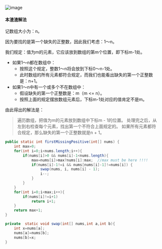 ![image](http://ww4.sinaimg.cn/large/005CRBrHgw1f8srt0e9yyj30dk04v749.jpg)

#### 本渣渣解法
记数组大小为：n。

因为要找的是第一个缺失的正整数，因此我们考虑：1～n。

我们规定：值为m的元素，它应该放到数组的第m个位置，即下标m-1处。

- 如果1～n都在数组中：
    - 按照这个规定，整数1～n将会放到下标0～n-1处。
    - 此时数组的所有元素都符合规定，而我们也能看出缺失的第一个正整数是：n+1。
- 如果1～n中有一个或多个不在数组中：
    - 假设缺失的第一个正整数是：m（m <= n）。
    - 按照上面的规定摆放数组元素后，下标m-1处对应的值肯定不是m。
    
由此得出的解法是：

>遍历数组，把值为m的元素放到数组中下标m - 1的位置。
>处理完之后，从左到右检查每个元素，找出第一个不符合上面规定的。
>如果所有元素都符合规定，那么缺失的第一个正整数就是n + 1。

```Java
public static int firstMissingPositive(int[] nums) {
    int max=0;
    for(int i=0;i<nums.length;i++){
        if(nums[i]>0 && nums[i]-1<nums.length){
            max=nums[i]>max?nums[i]:max;  //max must be here !!!!
            if(nums[i]-1!=i && nums[nums[i]-1]!=nums[i]) {
                swap(nums, i, nums[i] - 1);
                i--;
            }
        }
    }
    for(int i=0;i<max;i++){
        if(nums[i]!=i+1)
            return i+1;
    }
    return max+1;
}

private  static void swap(int[] nums,int a,int b){
    int x=nums[a];
    nums[a]=nums[b];
    nums[b]=x;
}
```